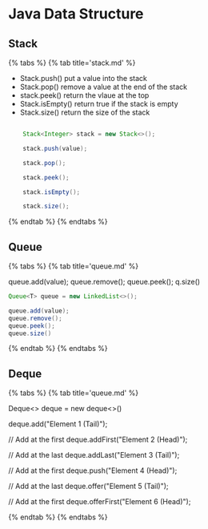 # Java Data Structure

## Stack

{% tabs %}
{% tab title='stack.md' %}

* Stack.push() put a value into the stack
* Stack.pop() remove a value at the end of the stack
* stack.peek() return the vlaue at the top
* Stack.isEmpty() return true if the stack is empty
* Stack.size() return the size of the stack

```java

    Stack<Integer> stack = new Stack<>();

    stack.push(value);

    stack.pop();

    stack.peek();

    stack.isEmpty();

    stack.size();

```

{% endtab %}
{% endtabs %}

## Queue

{% tabs %}
{% tab title='queue.md' %}

queue.add(value);
queue.remove();
queue.peek();
q.size()

```java
Queue<T> queue = new LinkedList<>();

queue.add(value);
queue.remove();
queue.peek();
queue.size()

```

{% endtab %}
{% endtabs %}

## Deque

{% tabs %}
{% tab title='queue.md' %}

Deque<> deque = new deque<>()

deque.add("Element 1 (Tail)");

// Add at the first
deque.addFirst("Element 2 (Head)");

// Add at the last
deque.addLast("Element 3 (Tail)");

// Add at the first
deque.push("Element 4 (Head)");

// Add at the last
deque.offer("Element 5 (Tail)");

// Add at the first
deque.offerFirst("Element 6 (Head)");

{% endtab %}
{% endtabs %}

